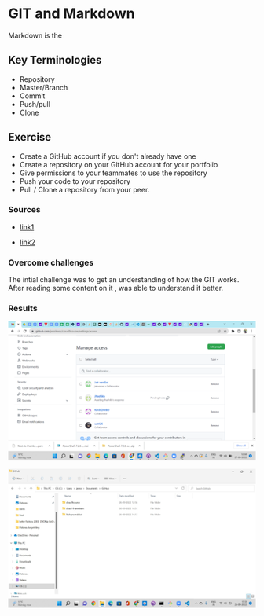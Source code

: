# GIT and Markdown
Markdown is the 
## Key Terminologies
* Repository
* Master/Branch
* Commit
* Push/pull 
* Clone
## Exercise
- Create a GitHub account if you don't already have one
- Create a repository on your GitHub account for your portfolio
- Give permissions to your teammates to use the repository
- Push your code to your repository
- Pull / Clone a repository from your peer.

### Sources

* [link1](https://blog.devgenius.io/how-to-push-your-code-to-github-using-few-git-commands-69171c185bf1)

* [link2](https://medium.com/@saivishwanath18/how-to-push-code-into-github-8e20f993b9d2)

### Overcome challenges
 The intial challenge was to get an understanding of  how the GIT works. After reading some content on it , was able to understand it better.

### Results
![Add members](../00_includes/Git01/Addmembers.png)

![Clone](../00_includes/Git01/Clone.jpg)


